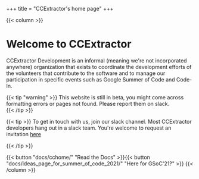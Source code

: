 +++
title = "CCExtractor's home page"
+++

<!-- +++

title = "Compose"
# define chart data here
[data]
  fileLink = "content/projects.csv" # path to where csv is stored
  colors = ["#627c62", "#11819b", "#ef7f1a", "#4e1154"] # chart colors
  columnTitles = ["Section", "Status", "Author"] # optional if no table will be displayed from dataset
  baseChartOn = 3 # number of column the chart(s) and graph should be drawn from # can be overridden directly via shortcode parameter # it's therefore optional
  title = "Projects"
    
+++ -->

{{< column >}}
# Welcome to CCExtractor

CCExtractor Development is an informal (meaning we're not incorporated anywhere) organization that exists to coordinate the development efforts of the volunteers that contribute to the software and to manage our participation in specific events such as Google Summer of Code and Code-In.
    

{{< tip "warning" >}}
This website is still in beta, you might come across formatting errors or pages not found. Please report them on slack.    
{{< /tip >}}

{{< tip >}}
To get in touch with us, join our slack channel. Most CCExtractor developers hang out in a slack team. You're welcome to request an invitation [here](/public//general/support/)

{{< /tip >}}

{{< button "docs/cchome/" "Read the Docs" >}}{{< button "docs/ideas_page_for_summer_of_code_2021/" "Here for GSoC'21?" >}}
{{< /column >}}


<!-- \~\~META: title = CCExtractor's home page \~\~ -->

<!-- 
#### [Here for Google Summer of Code 2021?](docs/ideas_page_for_summer_of_code_2021)

# User documentation and files

#### [How to chat with the team (for support, to join us, for GSoC, or anything else)](public/general/support)

[What's CCExtractor? (the software, not the organization)](public/general/whatsccextractor)

[About CCExtractor Development (the organization, not the software)](public/general/about_the_org)

[Downloads](public/general/downloads)

[Changelog](https://github.com/CCExtractor/ccextractor/blob/master/docs/CHANGES.TXT)

[Using the command line tool](public/general/command_line_usage)

[Using the Windows GUI](public/general/win_gui_usage)

[Real time demo](http://realtimedemo.ccextractor.org:8080/)
- Currently down, our primary source of data is moving to a new office
and their infrastructure is not yet available.

[Extracting burned-in subtitles](https://abhinavshukla95.wordpress.com/2016/08/18/google-summer-of-code-work-product-submission/)

[Extracting CEA-708 subtitles](public/gsoc/olegkisselef_cea_708)

[Translating subtitles in real time](public/gsoc/translating_captions)

[Using the cross-platform GUI](public/gsoc/olegkisselef_qt_gui)

[Extracting closed captions from a DVD step by step tutorial](public/gsoc/extract_from_DVD)

[Working with HDHomeRun](public/general/Working_with_HDHomeRun)

[Using SPUPNG](public/general/Using_SPUPNG)

[TV samples](public/general/TVSamples)

[Donate](public/general/http://sourceforge.net/donate/index.php?group_id=190832)

[Cool external projects that use subtitles](public/general/coollinkswithsubfs)

# Technical documentation

Most of these pages are the result of Summer of Code work.

[Getting started with our code](public/general/gettingstartedwithourcode)

[Rotating capture system with HDHomeRun](public/general/Rotating_capture_system_with_HDHomeRun)

[Subtitle standards around the world](public/general/Subtitle_standards_around_the_world)

[Regression system](public/gsoc/ccextractor_regression_testing)

[Online real time repository](public/gsoc/2016/abishek/subtitle_downloader)

[Subtitle Downloader (user)](public/gsoc/2016/abishek/subtitle_downloader)

[Subtitle Downloader (technical)](public/gsoc/Subtitle_Extractor_technical_docs)

[DVD Subtitles Technical Documentation GSoC'16](public/gsoc/DVD_Subtitles_Technical_Documentation_GSoC'16)

[Python Extension Module Technical Documentation GSoC'17](public/gsoc/Python_Extension_Module_Technical_Documentation_GSoC'17)

[Python Extension Module Compilation Documentation GSoC'17](public/gsoc/Python_Extension_Module_Compilation_Documentation_GSoC'17)

[Building CCExtractor inside a Vagrant box](public/general/vagrant)

[Activity Extractor (user)](public/codein/activity_extractor_user_docs)

[Activity Extractor (technical)](public/codein/activity_extractor_technical_docs)

# Google Code-in public/ pages

[Google Code-in 2016 task list](public/codein/Google_Code-in_2016_task_list)

[Google Code-in 2017 code-in for designers](public/codein/Google_Code-in_2017_code-in_for_designers)

[Google Code-in 2018](public/codein/google_code-in_2018)

[Google Code-in 2019 Welcome and introduction (start here)](https://gci2019.ccextractor.org)

[Google Code-in 2019 Rust](public/codein/google_code-in_2019/rust)

[Google Code-in 2019 Flutter](public/codein/google_code-in_2019/flutter)

[Google Code-in 2019/
FFmpeg](public/codein/google_code-in_2019/ffmpeg)

[Google Code-in 2019 Mastermind](public/codein/google_code-in_2019/mastermind)

# Summer of Code public/ pages

[Ideas page for Summer of Code 2021](public/gsoc/ideas_page_for_summer_of_code_2021)

[Ideas page for Summer of Code 2020](public/gsoc/ideas_page_for_summer_of_code_2020)

[Ideas page for Summer of Code 2019](public/gsoc/ideas_page_for_summer_of_code_2019)

[Ideas page for Summer of Code 2018](public/gsoc/ideas_page_for_summer_of_code_2018)

[Welcome to Summer of Code 2016](public/gsoc/welcome_to_summer_of_code_2016)

[Welcome to Summer of Code 2015](public/gsoc/welcome_to_summer_of_code_2015)

[Ccextractor Bug Hunt](public/gsoc/ccextractor_Bug_Hunt)

[Ccextractor Tasks](public/gsoc/ccextractor_Tasks)

[CCExtractor unassigned tasks (pick what you like)](public/gsoc/ccextractor_unassigned_tasks_pick_what_like)

[Blog Posts from our Students](public/blog_posts_our_students)

# Season of docs public/ pages

[Ideas page for Season of Docs 2019](public/gsoc/ideas_page_for_season_of_docs_2019)

[Ideas page for Season of Docs 2020](public/gsoc/ideas_page_for_season_of_docs_2020)

#### GSoC Students Project Report

 **2019**

[Amit - Poor Man's Rekognition](public/gsoc/2019/pymit)

[Bowen - PiPot](public/gsoc/2019/vertexc)

[Faiz - Poor Man's Rekognition ](public/gsoc/2019/faizkhan)

[Sarfaraz - Poor Man's Rekognition](public/gsoc/2019/sziraqui)

[Shivam Kumar Jha - Sample Platform](https://github.com/CCExtractor/sample-platform/pulls?utf8=%E2%9C%93&q=is%3Apr+author%3Athealphadollar)

 **2018**

[Archit - FabBits](public/gsoc/2018/achie27)

[Aaditya - Project Nephos](public/gsoc/2018/aaditya)

[Shivam Kumar Jha - Project Nephos](public/gsoc/2018/thealphadollar)

[Saurabh Shrivastava - CCExtractor Web - A web application for subtitle extraction through CCExtractor.](public/gsoc/2018/saurabh)

[Satyam Mittal - The sample platform / Continuous integration](public/gsoc/2018/satyam)

 **2017**

[Diptanshu - Python Extension Module (bindings) for CCExtractor](public/gsoc/2017/diptanshu)

[Saurabh - CCAligner - Word by Word Audio Subtitle Synchronisation](public/gsoc/2017/saurabh)

[Satyam - Sample platform improvements (Windows testing)](public/gsoc/2017/satyam)

 **2016**

[Willem - Sample platform iteration 2](public/gsoc/2016/willem)

[Abishek - Subtitle Extractor and CCExtractor improvements](public/gsoc/2016/abhishek/projects)

[Abhinav - Extract hard-coded subtitles from video streams](public/gsoc/2016/abhinav)

[Shruti - News shot classification](public/gsoc/2016/shruti)

[Rishabh - DVD Subtitle Extraction](public/gsoc/2016/rishabh)

[Ruslan - Real-time Repository and website](public/gsoc/2016/ruslan)

[Vasanth - Commercial detection](public/gsoc/2016/vasanth)

 **2015**

[Willem - Sample submission platform / CCExtractor improvements](public/gsoc/2015/willem)

[Nurendra - Sentiment Analysis / Realtime Translation with Google Translate/Apertium](public/gsoc/2015/nurendra)

# Summer of Code private pages

[People](docs/privategsoc/People)

[Technical Resources](docs/privategsoc/technical_resources)

[Planned absences](docs/privategsoc/Planned_absences)

# Contract work

[How to hire CCExtractor developers](public/general/how_to_hire_us)

# Miscellaneous resources about things that interest us

[Rust](public/general/rust_resources/rust)

[Flutter](public/general/flutter_resources/flutter)

[Preparing for interviews (Silicon Valley style )](public/general/misc/interview_preparation)

[Useful linux tools](public/general/misc/Useful_linux_tools)

[Articles about vim (the editor)](public/general/misc/vim) -->

